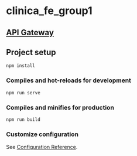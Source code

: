 # clinica_fe_group1

## [API Gateway](https://github.com/Sajoraho/api-gateway-clinicatuesperanza)

## Project setup
```
npm install
```

### Compiles and hot-reloads for development
```
npm run serve
```

### Compiles and minifies for production
```
npm run build
```

### Customize configuration
See [Configuration Reference](https://cli.vuejs.org/config/).
